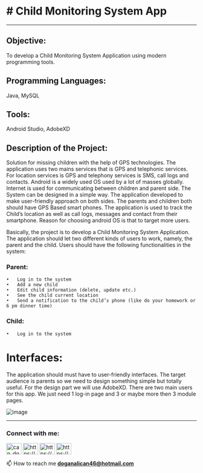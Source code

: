 # # Child Monitoring System App
___________________________________________________________________________________________________________________

## Objective: 
To develop a Child Monitoring System Application using modern programming tools.
## Programming Languages: 
Java, MySQL
## Tools: 
Android Studio, AdobeXD

## Description of the Project:
Solution for missing children with the help of GPS technologies. The application uses two mains
services that is GPS and telephonic services. For location services is GPS and telephony services
is SMS, call logs and contacts. Android is a widely used OS used by a lot of masses globally.
Internet is used for communicating between children and parent side. The System can be designed
in a simple way. The application developed to make user-friendly approach on both sides. The
parents and children both should have GPS Based smart phones. The application is used to track
the Child’s location as well as call logs, messages and contact from their smartphone. Reason for
choosing android OS is that to target more users.

Basically, the project is to develop a Child Monitoring System Application. The application should let two different kinds of users to work, namely, the parent and the child. Users should have the following functionalities in the system: 
### Parent:
    •	Log in to the system
    •	Add a new child
    •	Edit child information (delete, update etc.)
    •	See the child current location
    •	Send a notification to the child’s phone (like do your homework or 6 pm dinner time)
### Child:
    •	Log in to the system


# Interfaces:
	
  The application should must have to user-friendly interfaces. The target audience is parents so we 
  need to design something simple but totally useful. For the design part we will use AdobeXD. 
  There are two main users for this app. We just need 1 log-in page and 3 or maybe more then 3 module pages.
  
  ![image](https://user-images.githubusercontent.com/76850300/200071047-16277b71-9841-4527-ac18-dad179a2e3ee.png)


___________________________________________________________________________________________________________________


<h3 align="left">Connect with me:</h3>
<p align="left">
<a href="https://twitter.com/can_dgn46" target="blank"><img align="center" src="https://raw.githubusercontent.com/rahuldkjain/github-profile-readme-generator/master/src/images/icons/Social/twitter.svg" alt="can_dgn46" height="30" width="40" /></a>
<a href="https://linkedin.com/in/https://www.linkedin.com/in/doganalican46/" target="blank"><img align="center" src="https://raw.githubusercontent.com/rahuldkjain/github-profile-readme-generator/master/src/images/icons/Social/linked-in-alt.svg" alt="https://www.linkedin.com/in/doganalican46/" height="30" width="40" /></a>
<a href="https://fb.com/https://www.facebook.com/doganalican46/" target="blank"><img align="center" src="https://raw.githubusercontent.com/rahuldkjain/github-profile-readme-generator/master/src/images/icons/Social/facebook.svg" alt="https://www.facebook.com/doganalican46/" height="30" width="40" /></a>
<a href="https://instagram.com/https://www.instagram.com/can.dgn.46/" target="blank"><img align="center" src="https://raw.githubusercontent.com/rahuldkjain/github-profile-readme-generator/master/src/images/icons/Social/instagram.svg" alt="https://www.instagram.com/can.dgn.46/" height="30" width="40" /></a>
</p>

📫 How to reach me **doganalican46@hotmail.com**
